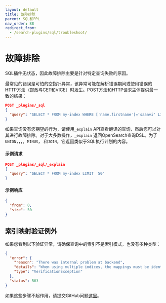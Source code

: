```yaml
---
layout: default
title: 故障排除
parent: SQL和PPL
nav_order: 88
redirect_from:
  - /search-plugins/sql/troubleshoot/
---
```


# 故障排除

SQL插件无状态，因此故障排除主要是针对特定查询失败的原因。

最常见的错误是可怕的空指针异常，该异常可能在解析错误期间或使用错误的HTTP方法（邮政与GET和VICE）时发生。POST方法和HTTP请求主体提供最一致的结果：

```json
POST _plugins/_sql
{
  "query": "SELECT * FROM my-index WHERE ['name.firstname']='saanvi' LIMIT 5"
}
```

如果查询没有您期望的行为，请使用`_explain` API查看翻译的查询，然后您可以对其进行故障排除。对于大多数操作，`_explain` 返回OpenSearch查询DSL。为了`UNION`，，，，`MINUS`， 和`JOIN`，它返回类似于SQL执行计划的内容。

#### 示例请求

```json
POST _plugins/_sql/_explain
{
  "query": "SELECT * FROM my-index LIMIT  50"
}
```


#### 示例响应

```json
{
  "from": 0,
  "size": 50
}
```

## 索引映射验证例外

如果您看到以下验证异常，请确保查询中的索引不是索引模式，也没有多种类型：

```json
{
  "error": {
    "reason": "There was internal problem at backend",
    "details": "When using multiple indices, the mappings must be identical.",
    "type": "VerificationException"
  },
  "status": 503
}
```

如果这些步骤不起作用，请提交GitHub问题[这里](https://github.com/opensearch-project/sql/issues)。

